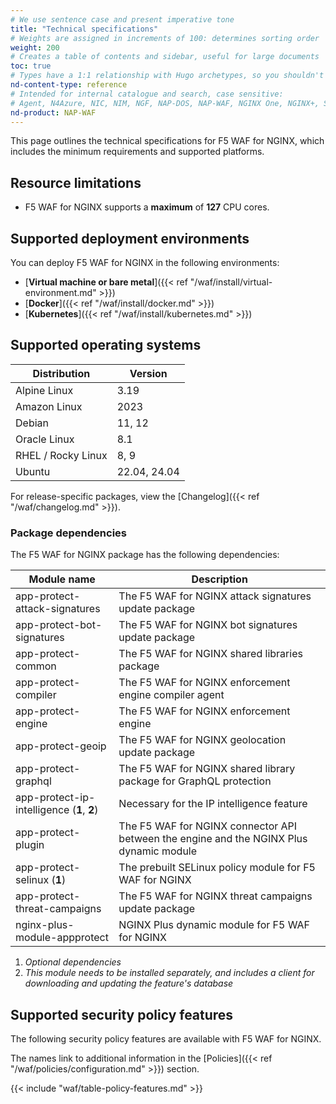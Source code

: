 ```yaml
---
# We use sentence case and present imperative tone
title: "Technical specifications"
# Weights are assigned in increments of 100: determines sorting order
weight: 200
# Creates a table of contents and sidebar, useful for large documents
toc: true
# Types have a 1:1 relationship with Hugo archetypes, so you shouldn't need to change this
nd-content-type: reference
# Intended for internal catalogue and search, case sensitive:
# Agent, N4Azure, NIC, NIM, NGF, NAP-DOS, NAP-WAF, NGINX One, NGINX+, Solutions, Unit
nd-product: NAP-WAF
---
```


This page outlines the technical specifications for F5 WAF for NGINX, which includes the minimum requirements and supported platforms.

## Resource limitations

- F5 WAF for NGINX supports a **maximum** of **127** CPU cores.

## Supported deployment environments

You can deploy F5 WAF for NGINX in the following environments:

- [**Virtual machine or bare metal**]({{< ref "/waf/install/virtual-environment.md" >}})
- [**Docker**]({{< ref "/waf/install/docker.md" >}})
- [**Kubernetes**]({{< ref "/waf/install/kubernetes.md" >}})

## Supported operating systems

| Distribution       | Version      |
| ------------------ | ------------ |
| Alpine Linux       | 3.19         |
| Amazon Linux       | 2023         |
| Debian             | 11, 12       |
| Oracle Linux       | 8.1          |
| RHEL / Rocky Linux | 8, 9         |
| Ubuntu             | 22.04, 24.04 |

For release-specific packages, view the [Changelog]({{< ref "/waf/changelog.md" >}}).

### Package dependencies

The F5 WAF for NGINX package has the following dependencies:

| Module name                                | Description |
| ------------------------------------------ | ----------- |
| app-protect-attack-signatures              | The F5 WAF for NGINX attack signatures update package |
| app-protect-bot-signatures                 | The F5 WAF for NGINX bot signatures update package |
| app-protect-common                         | The F5 WAF for NGINX shared libraries package |
| app-protect-compiler                       | The F5 WAF for NGINX enforcement engine compiler agent |
| app-protect-engine                         | The F5 WAF for NGINX enforcement engine |
| app-protect-geoip                          | The F5 WAF for NGINX geolocation update package |
| app-protect-graphql                        | The F5 WAF for NGINX shared library package for GraphQL protection |
| app-protect-ip-intelligence (**1**, **2**) | Necessary for the IP intelligence feature |
| app-protect-plugin                         | The F5 WAF for NGINX connector API between the engine and the NGINX Plus dynamic module |
| app-protect-selinux (**1**)                | The prebuilt SELinux policy module for F5 WAF for NGINX |
| app-protect-threat-campaigns               | The F5 WAF for NGINX threat campaigns update package |
| nginx-plus-module-appprotect               | NGINX Plus dynamic module for F5 WAF for NGINX |

1. _Optional dependencies_
1. _This module needs to be installed separately, and includes a client for downloading and updating the feature's database_

## Supported security policy features

The following security policy features are available with F5 WAF for NGINX.

The names link to additional information in the [Policies]({{< ref "/waf/policies/configuration.md" >}}) section.

{{< include "waf/table-policy-features.md" >}}
